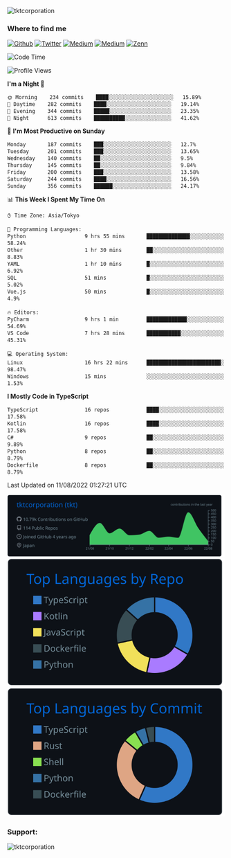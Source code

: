 <p align="left"> <img src="https://komarev.com/ghpvc/?username=tktcorporation&label=Profile%20views&color=0e75b6&style=flat" alt="tktcorporation" /> </p>

<h3>Where to find me</h3>
<p>
<a href="https://github.com/tktcorporation" target="_blank"><img alt="Github" src="https://img.shields.io/badge/GitHub-%2312100E.svg?&style=for-the-badge&logo=Github&logoColor=white" /></a>
<a href="https://twitter.com/tktcorporation" target="_blank"><img alt="Twitter" src="https://img.shields.io/badge/twitter-%231DA1F2.svg?&style=for-the-badge&logo=twitter&logoColor=white" /></a>
<a href="https://www.linkedin.com/in/tktcorporation" target="_blank"><img alt="Medium" src="https://img.shields.io/badge/linkdin-0a66c2.svg?&style=for-the-badge&logo=linkedin&logoColor=white" /></a>
<a href="https://qiita.com/tktcorporation" target="_blank"><img alt="Medium" src="https://img.shields.io/badge/qiita-55C500.svg?&style=for-the-badge&logo=qiita&logoColor=white" /></a>
<a href="https://zenn.dev/tktcorporation" target="_blank"><img alt="Zenn" src="https://img.shields.io/badge/Zenn-3EA8FF.svg?&style=for-the-badge&logo=Zenn&logoColor=white" /></a>
</p>
  
<!--START_SECTION:waka-->
![Code Time](http://img.shields.io/badge/Code%20Time-486%20hrs%2014%20mins-blue)

![Profile Views](http://img.shields.io/badge/Profile%20Views-3-blue)

**I'm a Night 🦉** 

```text
🌞 Morning    234 commits    ████░░░░░░░░░░░░░░░░░░░░░   15.89% 
🌆 Daytime    282 commits    ████░░░░░░░░░░░░░░░░░░░░░   19.14% 
🌃 Evening    344 commits    █████░░░░░░░░░░░░░░░░░░░░   23.35% 
🌙 Night      613 commits    ██████████░░░░░░░░░░░░░░░   41.62%

```
📅 **I'm Most Productive on Sunday** 

```text
Monday       187 commits    ███░░░░░░░░░░░░░░░░░░░░░░   12.7% 
Tuesday      201 commits    ███░░░░░░░░░░░░░░░░░░░░░░   13.65% 
Wednesday    140 commits    ██░░░░░░░░░░░░░░░░░░░░░░░   9.5% 
Thursday     145 commits    ██░░░░░░░░░░░░░░░░░░░░░░░   9.84% 
Friday       200 commits    ███░░░░░░░░░░░░░░░░░░░░░░   13.58% 
Saturday     244 commits    ████░░░░░░░░░░░░░░░░░░░░░   16.56% 
Sunday       356 commits    ██████░░░░░░░░░░░░░░░░░░░   24.17%

```


📊 **This Week I Spent My Time On** 

```text
⌚︎ Time Zone: Asia/Tokyo

💬 Programming Languages: 
Python                   9 hrs 55 mins       ██████████████░░░░░░░░░░░   58.24% 
Other                    1 hr 30 mins        ██░░░░░░░░░░░░░░░░░░░░░░░   8.83% 
YAML                     1 hr 10 mins        █░░░░░░░░░░░░░░░░░░░░░░░░   6.92% 
SQL                      51 mins             █░░░░░░░░░░░░░░░░░░░░░░░░   5.02% 
Vue.js                   50 mins             █░░░░░░░░░░░░░░░░░░░░░░░░   4.9%

🔥 Editors: 
PyCharm                  9 hrs 1 min         █████████████░░░░░░░░░░░░   54.69% 
VS Code                  7 hrs 28 mins       ███████████░░░░░░░░░░░░░░   45.31%

💻 Operating System: 
Linux                    16 hrs 22 mins      ████████████████████████░   98.47% 
Windows                  15 mins             ░░░░░░░░░░░░░░░░░░░░░░░░░   1.53%

```

**I Mostly Code in TypeScript** 

```text
TypeScript               16 repos            ████░░░░░░░░░░░░░░░░░░░░░   17.58% 
Kotlin                   16 repos            ████░░░░░░░░░░░░░░░░░░░░░   17.58% 
C#                       9 repos             ██░░░░░░░░░░░░░░░░░░░░░░░   9.89% 
Python                   8 repos             ██░░░░░░░░░░░░░░░░░░░░░░░   8.79% 
Dockerfile               8 repos             ██░░░░░░░░░░░░░░░░░░░░░░░   8.79%

```



 Last Updated on 11/08/2022 01:27:21 UTC
<!--END_SECTION:waka-->

[![](https://raw.githubusercontent.com/tktcorporation/tktcorporation/master/profile-summary-card-output/github_dark/0-profile-details.svg)](https://github.com/vn7n24fzkq/github-profile-summary-cards)
[![](https://raw.githubusercontent.com/tktcorporation/tktcorporation/master/profile-summary-card-output/github_dark/1-repos-per-language.svg)](https://github.com/vn7n24fzkq/github-profile-summary-cards) [![](https://raw.githubusercontent.com/tktcorporation/tktcorporation/master/profile-summary-card-output/github_dark/2-most-commit-language.svg)](https://github.com/vn7n24fzkq/github-profile-summary-cards)

<h3 align="left">Support:</h3>
<p><a href="https://www.buymeacoffee.com/tktcorporation"> <img align="left" src="https://cdn.buymeacoffee.com/buttons/v2/default-yellow.png" height="50" width="210" alt="tktcorporation" /></a></p><br><br>
